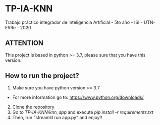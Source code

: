# TP-IA-KNN

Trabajo práctico integrador de Inteligencia Artificial - 5to año - ISI - UTN-FRRe - 2020

## ATTENTION

This project is based in python >= 3.7, please sure that you have this version.

## How to run the project?

1. Make sure you have python version >= 3.7
* For more information go to: https://www.python.org/downloads/
2. Clone the repository
3. Go to <i>TP-IA-KNN/knn_app</i> and execute <i>pip install -r requirements.txt</i>
4. Then, run "streamlit run app.py" and enjoy!!

<!-- First, go to the knn_app "cd knn_app".
Run "python setup.py install"
Check, that all dependencies are installed
Then, run "streamlit run app.py" and enjoy!! -->
